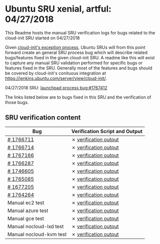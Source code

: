Ubuntu SRU xenial, artful: 04/27/2018
=====
This Readme hosts the manual SRU verification logs for bugs related to the cloud-init SRU started on 04/27/2018

Given [cloud-init's exception process](https://wiki.ubuntu.com/CloudinitUpdates), Ubuntu SRUs will from this point forward create an general SRU process bug which will describe related bugs/features fixed in the given cloud-init SRU. A readme like this will exist to capture any manual SRU validation performed for specific bugs or features fixed in the SRU. Generally most of the features and bugs should be covered by cloud-init's conituous integration at https://jenkins.ubuntu.com/server/view/cloud-init/.


04/27/2018 SRU: [launchpad process bug:#1767412](https://pad.lv/1767412)


The links listed below are to bugs fixed in this SRU and the verification of those bugs.

## SRU verification content
| Bug | Verification Script and Output |
| -------- |  -------- |
| [# 1766711](http://pad.lv/1766711) | ✗ [verification output](../bugs/lp-1766711.txt) |
| [# 1766714](http://pad.lv/1766714) | ✗ [verification output](../bugs/lp-1766714.txt) |
| [# 1767166](http://pad.lv/1767166) | ✗ [verification output](../bugs/lp-1767166.txt) |
| [# 1766287](http://pad.lv/1766287) | ✗ [verification output](../manual/gce-sru-18.2-27.txt) |
| [# 1746605](http://pad.lv/1746605) | ✗ [verification output](../bugs/lp-1746605.txt) |
| [# 1765085](http://pad.lv/1765085) | ✗ [verification output](../bugs/lp-1765085.txt) |
| [# 1677205](http://pad.lv/1677205) | ✗ [verification output](../bugs/lp-1677205.txt) |
| [# 1764264](http://pad.lv/1764264) | ✗ [verification output](../bugs/lp-1764264.txt) |
| Manual ec2 test | ✗ [verification output](../manual/ec2-sru-18.2-27.txt) |
| Manual azure test | ✗ [verification output](../manual/azure-sru-18.2-27.txt) |
| Manual gce test | ✗ [verification output](../manual/gce-sru-18.2-27.txt) |
| Manual nocloud-lxd test | ✗ [verification output](../manual/nocloud-lxd-18.2-27.txt) |
| Manual nocloud-kvm test | ✗ [verification output](../manual/nocloud-kvm-18.2-27.txt) |
